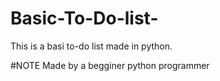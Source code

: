 # Basic-To-Do-list-
This is a basi to-do list made in python.

#NOTE
Made by a begginer python programmer
